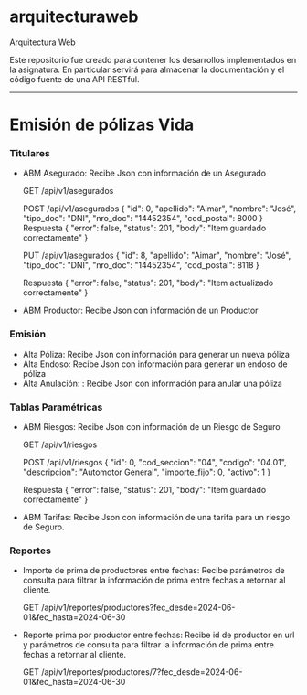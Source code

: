 # arquitecturaweb
Arquitectura Web

Este repositorio fue creado para contener los desarrollos implementados en la asignatura. 
En particular servirá para almacenar la documentación y el código fuente de una API RESTful.

-------------

# Emisión de pólizas Vida

### Titulares

- ABM Asegurado: Recibe Json con información de un Asegurado

  GET /api/v1/asegurados

  POST /api/v1/asegurados
  {
    "id": 0,
    "apellido": "Aimar",
    "nombre": "José",
    "tipo_doc": "DNI",
    "nro_doc": "14452354",
    "cod_postal": 8000
  }
  Respuesta
  {
    "error": false,
    "status": 201,
    "body": "Item guardado correctamente"
  }

  PUT /api/v1/asegurados
  {
    "id": 8,
    "apellido": "Aimar",
    "nombre": "José",
    "tipo_doc": "DNI",
    "nro_doc": "14452354",
    "cod_postal": 8118
  }

  Respuesta
  {
    "error": false,
    "status": 201,
    "body": "Item actualizado correctamente"
  }

  
- ABM Productor: Recibe Json con información de un Productor

### Emisión

- Alta Póliza: Recibe Json con información para generar un nueva póliza
- Alta Endoso: Recibe Json con información para generar un endoso de póliza
- Alta Anulación: : Recibe Json con información para anular una póliza

### Tablas Paramétricas

- ABM Riesgos: Recibe Json con información de un Riesgo de Seguro

  GET /api/v1/riesgos

  POST /api/v1/riesgos
  {
    "id": 0,
    "cod_seccion": "04",
    "codigo": "04.01",
    "descripcion": "Automotor General",
    "importe_fijo": 0,
    "activo": 1
  }

  Respuesta
  {
    "error": false,
    "status": 201,
    "body": "Item guardado correctamente"
  }

 
- ABM Tarifas: Recibe Json con información de una tarifa para un riesgo de Seguro.


### Reportes

- Importe de prima de productores entre fechas: Recibe parámetros de consulta para filtrar la información de prima entre fechas a retornar al cliente.

  GET /api/v1/reportes/productores?fec_desde=2024-06-01&fec_hasta=2024-06-30

- Reporte prima por productor entre fechas: Recibe id de productor en url y parámetros de consulta para filtrar la información de prima entre fechas a retornar al cliente.

  GET /api/v1/reportes/productores/7?fec_desde=2024-06-01&fec_hasta=2024-06-30


